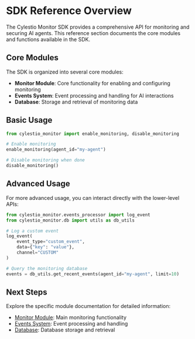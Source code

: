 # SDK Reference Overview

The Cylestio Monitor SDK provides a comprehensive API for monitoring and securing AI agents. This reference section documents the core modules and functions available in the SDK.

## Core Modules

The SDK is organized into several core modules:

- **Monitor Module**: Core functionality for enabling and configuring monitoring
- **Events System**: Event processing and handling for AI interactions
- **Database**: Storage and retrieval of monitoring data

## Basic Usage

```python
from cylestio_monitor import enable_monitoring, disable_monitoring

# Enable monitoring
enable_monitoring(agent_id="my-agent")

# Disable monitoring when done
disable_monitoring()
```

## Advanced Usage

For more advanced usage, you can interact directly with the lower-level APIs:

```python
from cylestio_monitor.events_processor import log_event
from cylestio_monitor.db import utils as db_utils

# Log a custom event
log_event(
    event_type="custom_event",
    data={"key": "value"},
    channel="CUSTOM"
)

# Query the monitoring database
events = db_utils.get_recent_events(agent_id="my-agent", limit=10)
```

## Next Steps

Explore the specific module documentation for detailed information:

- [Monitor Module](monitor.md): Main monitoring functionality
- [Events System](events.md): Event processing and handling
- [Database](database.md): Database storage and retrieval 